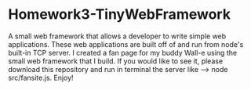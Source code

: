 # Homework3-TinyWebFramework
A small web framework that allows a developer to write simple web applications. These web applications are built off of and run from node's built-in TCP server.
I created a fan page for my buddy Wall-e using the small web framework that I build. If you would like to see it, please download this
repository and run in terminal the server like --> node src/fansite.js. Enjoy!